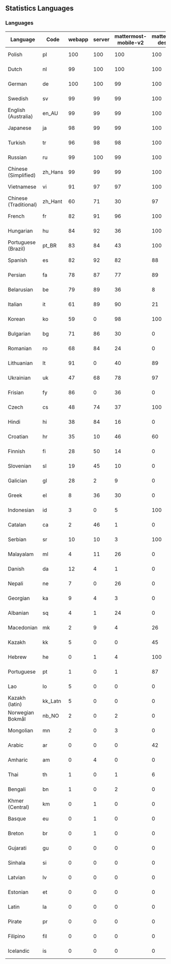 ## Statistics Languages ##
###  Languages  ###
|Language|Code|webapp|server|mattermost-mobile-v2|mattermost-desktop|playbook-webapp|calls-webapp|Total|Last Modified|
|---|---|---|---|---|---|---|---|---|---|
|Polish|pl| 100| 100| 100| 100| 0| 100| 100|2023-12-22T06:41:57.979922Z|
|Dutch|nl| 99| 100| 100| 100| 0| 100| 99|2023-12-23T17:06:33.840406Z|
|German|de| 100| 100| 99| 100| 0| 100| 99|2023-12-21T10:56:10.138171Z|
|Swedish|sv| 99| 99| 99| 100| 0| 99| 99|2023-12-19T20:32:01.795373Z|
|English (Australia)|en_AU| 99| 99| 99| 100| 0| 0| 99|2023-12-19T20:26:16.648300Z|
|Japanese|ja| 98| 99| 99| 100| 0| 100| 99|2023-12-19T20:28:39.181262Z|
|Turkish|tr| 96| 98| 98| 100| 0| 99| 97|2023-12-19T20:32:17.821806Z|
|Russian|ru| 99| 100| 99| 100| 0| 76| 96|2023-12-20T06:29:48.587404Z|
|Chinese (Simplified)|zh_Hans| 99| 99| 99| 100| 0| 100| 94|2023-12-20T05:05:04.176024Z|
|Vietnamese|vi| 91| 97| 97| 100| 0| 99| 94|2023-12-21T07:52:31.150046Z|
|Chinese (Traditional)|zh_Hant| 60| 71| 30| 97| 0| 16| 88|2023-12-21T07:01:58.284384Z|
|French|fr| 82| 91| 96| 100| 0| 58| 82|2023-12-19T20:27:12.953374Z|
|Hungarian|hu| 84| 92| 36| 100| 0| 0| 81|2023-12-19T20:28:07.418131Z|
|Portuguese (Brazil)|pt_BR| 83| 84| 43| 100| 0| 99| 80|2023-12-19T20:30:59.558063Z|
|Spanish|es| 82| 92| 82| 88| 0| 28| 79|2023-12-19T20:26:25.177663Z|
|Persian|fa| 78| 87| 77| 89| 0| 0| 76|2023-12-19T20:26:48.639542Z|
|Belarusian|be| 79| 89| 36| 8| 0| 0| 74|2023-12-19T20:25:05.997265Z|
|Italian|it| 61| 89| 90| 21| 0| 23| 70|2023-12-19T20:28:30.822687Z|
|Korean|ko| 59| 0| 98| 100| 0| 99| 70|2023-12-19T20:29:19.238645Z|
|Bulgarian|bg| 71| 86| 30| 0| 0| 0| 69|2023-12-19T20:25:14.246293Z|
|Romanian|ro| 68| 84| 24| 0| 0| 0| 65|2023-12-19T20:31:14.823549Z|
|Lithuanian|lt| 91| 0| 40| 89| 0| 88| 62|2023-12-14T13:16:37.238370Z|
|Ukrainian|uk| 47| 68| 78| 97| 0| 0| 58|2023-12-19T20:32:25.602537Z|
|Frisian|fy| 86| 0| 36| 0| 0| 0| 55|2023-12-06T07:19:26.939025Z|
|Czech|cs| 48| 74| 37| 100| 0| 99| 53|2023-12-21T12:51:54.751459Z|
|Hindi|hi| 38| 84| 16| 0| 0| 0| 46|2023-12-19T20:27:52.597663Z|
|Croatian|hr| 35| 10| 46| 60| 0| 99| 36|2023-11-24T11:38:49.446722Z|
|Finnish|fi| 28| 50| 14| 0| 0| 0| 31|2023-12-19T20:26:57.105174Z|
|Slovenian|sl| 19| 45| 10| 0| 0| 0| 23|2023-12-19T20:31:38.093585Z|
|Galician|gl| 28| 2| 9| 0| 0| 0| 18|2023-11-20T21:22:20.048285Z|
|Greek|el| 8| 36| 30| 0| 0| 0| 18|2023-12-19T20:26:09.128041Z|
|Indonesian|id| 3| 0| 5| 100| 0| 0| 14|2023-11-07T11:55:12.955118Z|
|Catalan|ca| 2| 46| 1| 0| 0| 0| 13|2023-12-19T20:25:37.213538Z|
|Serbian|sr| 10| 10| 3| 100| 0| 0| 12|2023-11-20T21:34:41.627214Z|
|Malayalam|ml| 4| 11| 26| 0| 0| 0| 9|2023-10-24T20:55:57.621229Z|
|Danish|da| 12| 4| 1| 0| 0| 0| 8|2023-12-19T20:25:52.845019Z|
|Nepali|ne| 7| 0| 26| 0| 0| 0| 7|2023-11-20T21:30:41.988684Z|
|Georgian|ka| 9| 4| 3| 0| 0| 0| 7|2023-11-20T21:25:58.799542Z|
|Albanian|sq| 4| 1| 24| 0| 0| 0| 5|2023-11-13T11:09:55.892074Z|
|Macedonian|mk| 2| 9| 4| 26| 0| 0| 5|2023-11-16T13:38:15.110899Z|
|Kazakh|kk| 5| 0| 0| 45| 0| 0| 4|2023-12-03T06:02:12.795059Z|
|Hebrew|he| 0| 1| 4| 100| 0| 0| 4|2023-11-16T13:37:22.453849Z|
|Portuguese|pt| 1| 0| 1| 87| 0| 0| 3|2023-10-30T05:05:57.136879Z|
|Lao|lo| 5| 0| 0| 0| 0| 0| 3|2023-10-09T15:20:58.408506Z|
|Kazakh (latin)|kk_Latn| 5| 0| 0| 0| 0| 0| 3|2023-10-24T20:54:35.554803Z|
|Norwegian Bokmål|nb_NO| 2| 0| 2| 0| 0| 0| 2|2023-10-24T20:56:17.583395Z|
|Mongolian|mn| 2| 0| 3| 0| 0| 0| 2|2023-11-15T16:23:04.700139Z|
|Arabic|ar| 0| 0| 0| 42| 0| 0| 1|2023-10-09T15:20:58.462991Z|
|Amharic|am| 0| 4| 0| 0| 0| 0| 1|2023-10-09T15:20:58.102825Z|
|Thai|th| 1| 0| 1| 6| 0| 0| 1|2023-11-27T13:16:51.523833Z|
|Bengali|bn| 1| 0| 2| 0| 0| 0| 1|2023-10-09T15:20:58.129127Z|
|Khmer (Central)|km| 0| 1| 0| 0| 0| 0| 0|2023-10-09T15:20:58.389365Z|
|Basque|eu| 0| 1| 0| 0| 0| 0| 0|2023-10-09T15:20:58.220029Z|
|Breton|br| 0| 1| 0| 0| 0| 0| 0|2023-10-09T15:20:58.146710Z|
|Gujarati|gu| 0| 0| 0| 0| 0| 0| 0|2023-10-09T15:20:58.279932Z|
|Sinhala|si| 0| 0| 0| 0| 0| 0| 0|2023-10-09T15:20:58.537638Z|
|Latvian|lv| 0| 0| 0| 0| 0| 0| 0|2023-10-09T15:20:58.426415Z|
|Estonian|et| 0| 0| 0| 0| 0| 0| 0|2023-10-09T15:20:58.209138Z|
|Latin|la| 0| 0| 0| 0| 0| 0| 0|2023-10-09T15:20:58.399153Z|
|Pirate|pr| 0| 0| 0| 0| 0| 0| 0|2023-10-09T15:20:58.506339Z|
|Filipino|fil| 0| 0| 0| 0| 0| 0| 0|2023-10-09T15:20:58.242109Z|
|Icelandic|is| 0| 0| 0| 0| 0| 0| 0|2023-10-09T15:20:58.340445Z|
